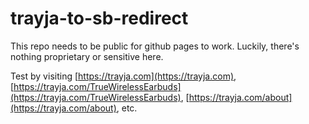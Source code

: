 # trayja-to-sb-redirect

This repo needs to be public for github pages to work. Luckily, there's nothing proprietary or sensitive here.

Test by visiting [https://trayja.com](https://trayja.com), [https://trayja.com/TrueWirelessEarbuds](https://trayja.com/TrueWirelessEarbuds), [https://trayja.com/about](https://trayja.com/about), etc.
